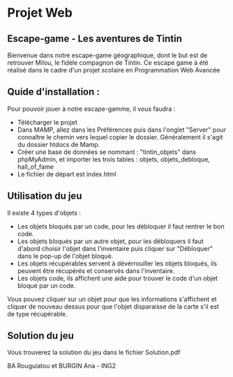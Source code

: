 # Projet Web 

## Escape-game - Les aventures de Tintin 

Bienvenue dans notre escape-game géographique, dont le but est de retrouver Milou, le fidèle compagnon de Tintin. Ce escape game à été réalisé dans le cadre d'un projet scolaire en Programmation Web Avancée

## Quide d'installation : 

Pour pouvoir jouer à notre escape-gamme, il vous faudra :
  - Télécharger le projet 
  - Dans MAMP, allez dans les Préférences puis dans l'onglet "Server" pour connaître le chemin vers lequel copier le dossier. Généralement il s'agit du dossier htdocs de Mamp.
  - Créer une base de données se nommant : "tintin_objets" dans phpMyAdmin, et importer les trois tables : objets, objets_debloque, hall_of_fame
  - Le fichier de départ est index.html
  
## Utilisation du jeu 

Il existe 4 types d'objets : 
- Les objets bloqués par un code, pour les débloquer il faut rentrer le bon code. 
- Les objets bloqués par un autre objet, pour les débloquers il faut d'abord choisir l'objet dans l'inventaire puis cliquer sur "Débloquer" dans le pop-up de l'objet bloqué. 
- Les objets récupérables servent à dévérrouiller les objets bloqués, ils peuvent être récupérés et conservés dans l'inventaire. 
- Les objets code, ils affichent une aide pour trouver le code d'un objet bloqué par un code.

Vous pouvez cliquer sur un objet pour que les informations s'affichent et cliquer de nouveau dessus pour que l'objet disparaisse de la carte s'il est de type récupérable. 
  
## Solution du jeu 
Vous trouverez la solution du jeu dans le fichier Solution.pdf 

BA Rouguiatou et BURGIN Ana - ING2 
  
